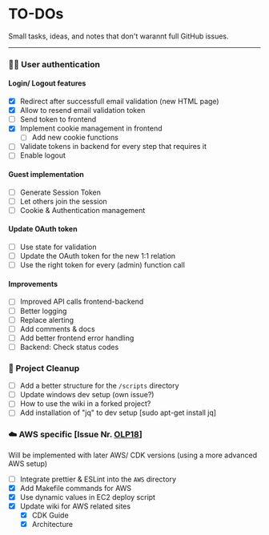 # TO-DOs

Small tasks, ideas, and notes that don't warannt full GitHub issues.

---

### 🧑‍🦱 User authentication

#### Login/ Logout features

- [x] Redirect after successfull email validation (new HTML page)
- [x] Allow to resend email validation token
- [ ] Send token to frontend
- [x] Implement cookie management in frontend
  - [ ] Add new cookie functions
- [ ] Validate tokens in backend for every step that requires it
- [ ] Enable logout

#### Guest implementation

- [ ] Generate Session Token
- [ ] Let others join the session
- [ ] Cookie & Authentication management

#### Update OAuth token

- [ ] Use state for validation
- [ ] Update the OAuth token for the new 1:1 relation
- [ ] Use the right token for every (admin) function call

#### Improvements

- [ ] Improved API calls frontend-backend
- [ ] Better logging
- [ ] Replace alerting
- [ ] Add comments & docs
- [ ] Add better frontend error handling
- [ ] Backend: Check status codes

### 🧹 Project Cleanup

- [ ] Add a better structure for the `/scripts` directory
- [ ] Update windows dev setup (own issue?)
- [ ] How to use the wiki in a forked project?
- [ ] Add installation of "jq" to dev setup [sudo apt-get install jq]

### ☁️ AWS specific [Issue Nr. [OLP18](https://github.com/Dominicdaniel86/Mursica-FM/issues/80)]

Will be implemented with later AWS/ CDK versions (using a more advanced AWS setup)

- [ ] Integrate prettier & ESLint into the `AWS` directory
- [X] Add Makefile commands for AWS
- [X] Use dynamic values in EC2 deploy script
- [X] Update wiki for AWS related sites
  - [X] CDK Guide
  - [X] Architecture

